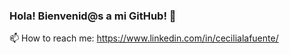 ### Hola! Bienvenid@s a mi GitHub! 👋
📫 How to reach me: https://www.linkedin.com/in/cecilialafuente/

